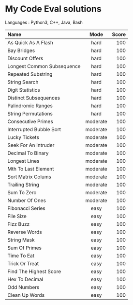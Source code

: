 # My Code Eval solutions
Languages : Python3, C++, Java, Bash

Name  | Mode | Score
:--|:-:|--:
As Quick As A Flash | hard | 100
Bay Bridges | hard | 100
Discount Offers | hard | 100
Longest Common Subsequence | hard | 100
Repeated Substring | hard | 100
String Search | hard | 100
Digit Statistics | hard | 100
Distinct Subsequences | hard | 100
Palindromic Ranges | hard | 100
String Permutations | hard | 100
Consecutive Primes | moderate | 100
Interrupted Bubble Sort | moderate | 100
Lucky Tickets | moderate | 100
Seek For An Intruder | moderate | 100
Decimal To Binary | moderate | 100
Longest Lines | moderate | 100
Mth To Last Element | moderate | 100
Sort Matrix Colums | moderate | 100
Trailing String | moderate | 100
Sum To Zero | moderate | 100
Number Of Ones | moderate | 100
Fibonacci Series | easy | 100
File Size | easy | 100
Fizz Buzz | easy | 100
Reverse Words | easy | 100
String Mask | easy | 100
Sum Of Primes | easy | 100
Time To Eat | easy | 100
Trick Or Treat | easy | 100
Find The Highest Score | easy | 100
Hex To Decimal | easy | 100
Odd Numbers | easy | 100
Clean Up Words | easy | 100
